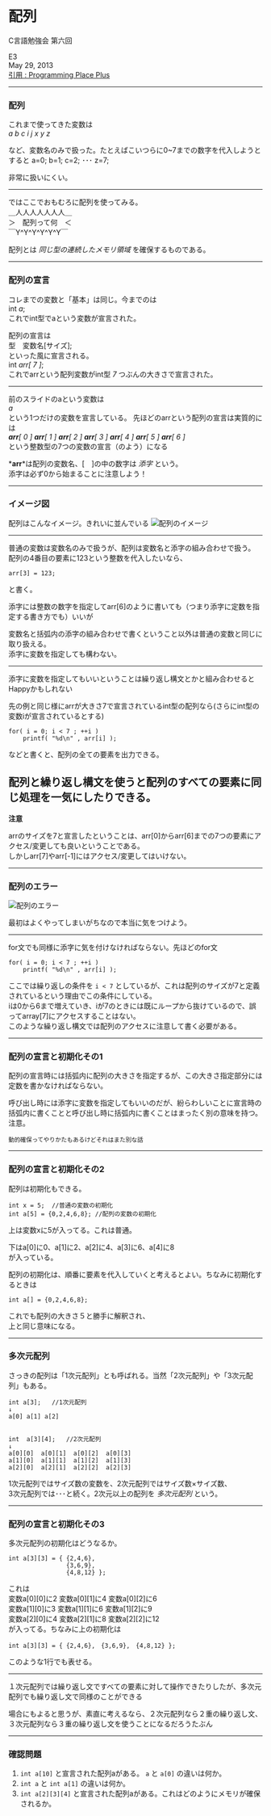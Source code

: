 #  配列
C言語勉強会 第六回

E3  
May 29, 2013  
[引用 : Programming Place Plus](http://www.geocities.jp/ky_webid/index.html)

----
###  配列

これまで使ってきた変数は  
    *a b c i j x y z*

など、変数名のみで扱った。たとえばこいつらに0~7までの数字を代入しようとすると
    a=0; b=1; c=2; ･･･ z=7;

非常に扱いにくい。

----

ではここでおもむろに配列を使ってみる。  
＿人人人人人人人＿  
＞　配列って何　＜  
￣Y^Y^Y^Y^Y^Y￣  

配列とは *同じ型の連続したメモリ領域* を確保するものである。

----

### 配列の宣言

コレまでの変数と「基本」は同じ。今までのは  
    int *a*;  
これでint型でaという変数が宣言された。


配列の宣言は  
型　変数名[サイズ];  
といった風に宣言される。  
    int *arr[ 7 ]*;  
これでarrという配列変数がint型 *_7_* つぶんの大きさで宣言された。

----

前のスライドのaという変数は  
    *a*    
という1つだけの変数を宣言している。
先ほどのarrという配列の宣言は実質的には  
    *__arr__[ 0 ]*   *__arr__[ 1 ]*   *__arr__[ 2 ]*   *__arr__[ 3 ]*   *__arr__[ 4 ]*   *__arr__[ 5 ]*   *__arr__[ 6 ]*  
という整数型の7つの変数の宣言（のよう）になる

*__arr__*は配列の変数名、[　]の中の数字は _添字_ という。  
添字は必ず0から始まることに注意しよう！

----

### イメージ図

配列はこんなイメージ。きれいに並んでいる
![配列のイメージ](./img/array_image2.png)

----

普通の変数は変数名のみで扱うが、配列は変数名と添字の組み合わせで扱う。  
配列の4番目の要素に123という整数を代入したいなら、

    arr[3] = 123;

と書く。

添字には整数の数字を指定してarr[6]のように書いても（つまり添字に定数を指定する書き方でも）いいが

変数名と括弧内の添字の組み合わせで書くということ以外は普通の変数と同じに取り扱える。  
添字に変数を指定しても構わない。

----

添字に変数を指定してもいいということは繰り返し構文とかと組み合わせるとHappyかもしれない

先の例と同じ様にarrが大きさ7で宣言されているint型の配列なら(さらにint型の変数iが宣言されているとする)

    for( i = 0; i < 7 ; ++i )
        printf( "%d\n" , arr[i] );

などと書くと、配列の全ての要素を出力できる。

配列と繰り返し構文を使うと配列のすべての要素に同じ処理を一気にしたりできる。
----

<strong>注意</strong>

arrのサイズを7と宣言したということは、arr[0]からarr[6]までの7つの要素にアクセス/変更しても良いということである。  
しかしarr[7]やarr[-1]にはアクセス/変更してはいけない。

----
### 配列のエラー

![配列のエラー](./img/array_error.png)

最初はよくやってしまいがちなので本当に気をつけよう。

----

for文でも同様に添字に気を付けなければならない。先ほどのfor文

    for( i = 0; i < 7 ; ++i )
        printf( "%d\n" , arr[i] );

ここでは繰り返しの条件を `i < 7` としているが、これは配列のサイズが7と定義されているという理由でこの条件にしている。  
iは0から6まで増えていき、iが7のときには既にループから抜けているので、誤ってarray[7]にアクセスすることはない。  
このような繰り返し構文では配列のアクセスに注意して書く必要がある。

----

### 配列の宣言と初期化その1

配列の宣言時には括弧内に配列の大きさを指定するが、この大きさ指定部分には定数を書かなければならない。

呼び出し時には添字に変数を指定してもいいのだが、紛らわしいことに宣言時の括弧内に書くことと呼び出し時に括弧内に書くことはまったく別の意味を持つ。注意。

<small>動的確保ってやりかたもあるけどそれはまた別な話</small>

----

### 配列の宣言と初期化その2

配列は初期化もできる。

    int x = 5;  //普通の変数の初期化  
    int a[5] = {0,2,4,6,8}; //配列の変数の初期化  

上は変数xに5が入ってる。これは普通。

下はa[0]に0、a[1]に2、a[2]に4、a[3]に6、a[4]に8  
が入っている。

配列の初期化は、順番に要素を代入していくと考えるとよい。ちなみに初期化するときは

    int a[] = {0,2,4,6,8};

これでも配列の大きさ５と勝手に解釈され、  
上と同じ意味になる。

----

### 多次元配列

さっきの配列は「1次元配列」とも呼ばれる。当然「2次元配列」や「3次元配列」もある。  

    int a[3];   //1次元配列  
    ↓  
    a[0] a[1] a[2]  


    int  a[3][4];   //2次元配列  
    ↓  
    a[0][0]  a[0][1]  a[0][2]  a[0][3]  
    a[1][0]  a[1][1]  a[1][2]  a[1][3]  
    a[2][0]  a[2][1]  a[2][2]  a[2][3]  

1次元配列ではサイズ数の変数を、2次元配列ではサイズ数×サイズ数、  
3次元配列では･･･と続く。2次元以上の配列を *多次元配列* という。  

----

### 配列の宣言と初期化その3

多次元配列の初期化はどうなるか。  

    int a[3][3] = { {2,4,6},  
                    {3,6,9},  
                    {4,8,12} };  
これは  
変数a[0][0]に2 変数a[0][1]に4 変数a[0][2]に6  
変数a[1][0]に3 変数a[1][1]に6 変数a[1][2]に9  
変数a[2][0]に4 変数a[2][1]に8 変数a[2][2]に12  
が入ってる。ちなみに上の初期化は  

    int a[3][3] = { {2,4,6},　{3,6,9},　{4,8,12} };  
    
このような1行でも表せる。  

----

１次元配列では繰り返し文ですべての要素に対して操作できたりしたが、多次元配列でも繰り返し文で同様のことができる

場合にもよると思うが、素直に考えるなら、２次元配列なら２重の繰り返し文、３次元配列なら３重の繰り返し文を使うことになるだろうたぶん

----

### 確認問題

1. `int a[10]` と宣言された配列aがある。 `a` と `a[0]` の違いは何か。
2. `int a` と `int a[1]` の違いは何か。
3. `int a[2][3][4]` と宣言された配列aがある。これはどのようにメモリが確保されるか。
